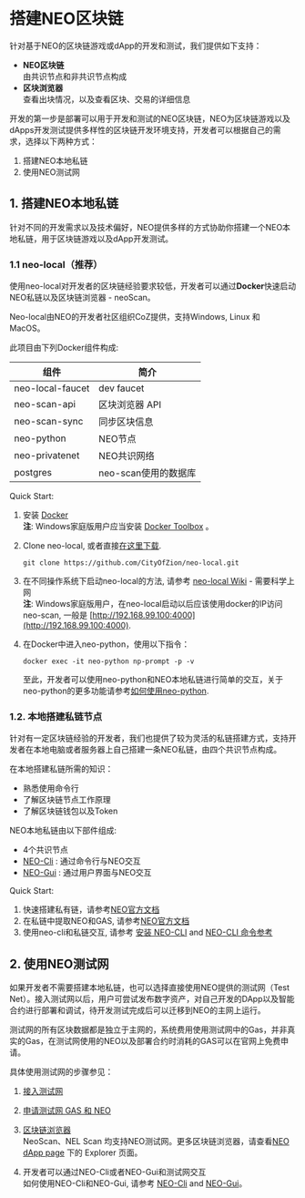 # 搭建NEO区块链
针对基于NEO的区块链游戏或dApp的开发和测试，我们提供如下支持：
* **NEO区块链**
\
由共识节点和非共识节点构成
* **区块浏览器**
\
查看出块情况，以及查看区块、交易的详细信息

开发的第一步是部署可以用于开发和测试的NEO区块链，NEO为区块链游戏以及dApps开发测试提供多样性的区块链开发环境支持，开发者可以根据自己的需求，选择以下两种方式：
1. 搭建NEO本地私链
2. 使用NEO测试网

## 1. 搭建NEO本地私链
针对不同的开发需求以及技术偏好，NEO提供多样的方式协助你搭建一个NEO本地私链，用于区块链游戏以及dApp开发测试。
 ### 1.1 **neo-local**（推荐）
使用neo-local对开发者的区块链经验要求较低，开发者可以通过**Docker**快速启动NEO私链以及区块链浏览器 - neoScan。

Neo-local由NEO的开发者社区组织CoZ提供，支持Windows, Linux 和 MacOS。

此项目由下列Docker组件构成:

| 组件 | 简介 |
| -- | -- |
| neo-local-faucet | dev faucet |
| neo-scan-api | 区块浏览器 API |
| neo-scan-sync | 同步区块信息 |
| neo-python | NEO节点 |
| neo-privatenet | NEO共识网络 |
| postgres | neo-scan使用的数据库 |

Quick Start:
1. 安装 [Docker](https://www.docker.com/products/docker-desktop)
\
**注**: Windows家庭版用户应当安装 [Docker Toolbox](https://docs.docker.com/toolbox/toolbox_install_windows/) 。

2. Clone neo-local, 或者直接[在这里下载](https://github.com/CityOfZion/neo-local/archive/master.zip).
    ```
    git clone https://github.com/CityOfZion/neo-local.git
    ```

3. 在不同操作系统下启动neo-local的方法, 请参考 [neo-local Wiki](https://github.com/CityOfZion/neo-local/wiki) - 需要科学上网
\
**注**: Windows家庭版用户，在neo-local启动以后应该使用docker的IP访问neo-scan, 一般是 [http://192.168.99.100:4000](http://192.168.99.100:4000).
4. 在Docker中进入neo-python，使用以下指令：
    ```
    docker exec -it neo-python np-prompt -p -v
    ```
    至此，开发者可以使用neo-python和NEO本地私链进行简单的交互，关于neo-python的更多功能请参考[如何使用neo-python](https://github.com/neo-ngd/NEO-Tutorial/blob/master/neo_docs_neopython_tutorial/neo_python_quickstart_cn.md#%E7%AC%AC%E4%BA%8C%E6%AD%A5%E9%92%B1%E5%8C%85%E6%93%8D%E4%BD%9C).

### 1.2. **本地搭建私链节点**
针对有一定区块链经验的开发者，我们也提供了较为灵活的私链搭建方式，支持开发者在本地电脑或者服务器上自己搭建一条NEO私链，由四个共识节点构成。

在本地搭建私链所需的知识：
* 熟悉使用命令行
* 了解区块链节点工作原理
* 了解区块链钱包以及Token

NEO本地私链由以下部件组成:
* 4个共识节点
* [NEO-Cli](https://docs.neo.org/docs/zh-cn/node/cli/setup.html) : 通过命令行与NEO交互
* [NEO-Gui](https://docs.neo.org/docs/zh-cn/node/gui/install.html) : 通过用户界面与NEO交互

Quick Start:
1. 快速搭建私有链，请参考[NEO官方文档](https://docs.neo.org/docs/zh-cn/network/private-chain/private-chain2.html)
2. 在私链中提取NEO和GAS, 请参考[NEO官方文档](https://docs.neo.org/zh-cn/network/private-chain/private-chain.html#%E6%8F%90%E5%8F%96-neo-%E5%92%8C-gas)
3. 使用neo-cli和私链交互, 请参考 [安装 NEO-CLI](https://docs.neo.org/docs/zh-cn/node/cli/setup.html) and [NEO-CLI 命令参考](https://docs.neo.org/docs/zh-cn/node/cli/cli.html)


## 2. 使用NEO测试网
如果开发者不需要搭建本地私链，也可以选择直接使用NEO提供的测试网（Test Net）。接入测试网以后，用户可尝试发布数字资产，对自己开发的DApp以及智能合约进行部署和调试，待开发测试完成后可以迁移到NEO的主网上运行。

测试网的所有区块数据都是独立于主网的，系统费用使用测试网中的Gas，并非真实的Gas，在测试网使用的NEO以及部署合约时消耗的GAS可以在官网上免费申请。

具体使用测试网的步骤参见：

1. [接入测试网](https://docs.neo.org/docs/zh-cn/network/testnet.html#d0d70ede)

2. [申请测试网 GAS 和 NEO](https://docs.neo.org/docs/zh-cn/network/testnet.html#b199ca35)

3. [区块链浏览器]()
\
NeoScan、NEL Scan 均支持NEO测试网。更多区块链浏览器，请查看[NEO dApp page](http://ndApp.org/) 下的 Explorer 页面。

4. 开发者可以通过NEO-Cli或者NEO-Gui和测试网交互
    \
    如何使用NEO-Cli和NEO-Gui, 请参考 [NEO-Cli](https://docs.neo.org/docs/zh-cn/node/cli/setup.html) and [NEO-Gui](https://docs.neo.org/docs/zh-cn/node/gui/install.html)。
    
